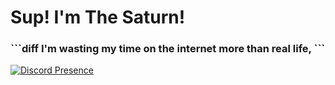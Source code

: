 <h1>Sup! I'm The Saturn!</h1>
<h3>```diff
  I'm wasting my time on the internet more than real life, 
  ```</h3>


[![Discord Presence](https://lanyard-profile-readme.vercel.app/api/610761919808143370)](https://discord.com/users/610761919808143370)
